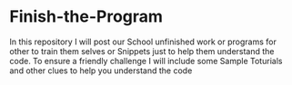 # Finish-the-Program
In this repository I will post our School unfinished work or programs for other to train them selves or Snippets just to help them understand the code. To ensure a friendly challenge I will include some Sample Toturials and other clues to help you understand the code
